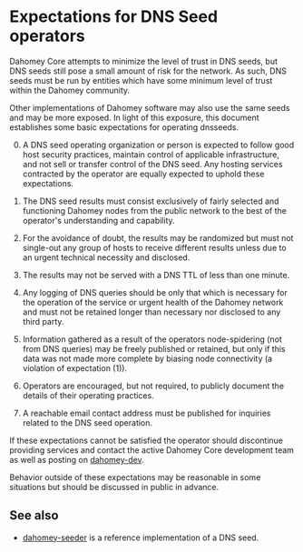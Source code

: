 Expectations for DNS Seed operators
====================================

Dahomey Core attempts to minimize the level of trust in DNS seeds,
but DNS seeds still pose a small amount of risk for the network.
As such, DNS seeds must be run by entities which have some minimum
level of trust within the Dahomey community.

Other implementations of Dahomey software may also use the same
seeds and may be more exposed. In light of this exposure, this
document establishes some basic expectations for operating dnsseeds.

0. A DNS seed operating organization or person is expected to follow good
host security practices, maintain control of applicable infrastructure,
and not sell or transfer control of the DNS seed. Any hosting services
contracted by the operator are equally expected to uphold these expectations.

1. The DNS seed results must consist exclusively of fairly selected and
functioning Dahomey nodes from the public network to the best of the
operator's understanding and capability.

2. For the avoidance of doubt, the results may be randomized but must not
single-out any group of hosts to receive different results unless due to an
urgent technical necessity and disclosed.

3. The results may not be served with a DNS TTL of less than one minute.

4. Any logging of DNS queries should be only that which is necessary
for the operation of the service or urgent health of the Dahomey
network and must not be retained longer than necessary nor disclosed
to any third party.

5. Information gathered as a result of the operators node-spidering
(not from DNS queries) may be freely published or retained, but only
if this data was not made more complete by biasing node connectivity
(a violation of expectation (1)).

6. Operators are encouraged, but not required, to publicly document the
details of their operating practices.

7. A reachable email contact address must be published for inquiries
related to the DNS seed operation.

If these expectations cannot be satisfied the operator should
discontinue providing services and contact the active Dahomey
Core development team as well as posting on
[dahomey-dev](https://lists.linuxfoundation.org/mailman/listinfo/dahomey-dev).

Behavior outside of these expectations may be reasonable in some
situations but should be discussed in public in advance.

See also
----------
- [dahomey-seeder](https://github.com/sipa/dahomey-seeder) is a reference implementation of a DNS seed.
